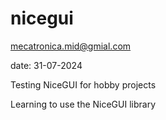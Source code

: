 # nicegui

mecatronica.mid@gmial.com

date: 31-07-2024

Testing NiceGUI for hobby projects


Learning to use the NiceGUI library


